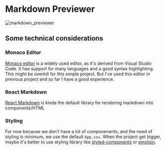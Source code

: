 # Markdown Previewer

![markdown_previewer](https://i.imgur.com/rUO7bEb.gif)

## Some technical considerations

### Monaco Editor

[Monaco editor](https://github.com/microsoft/monaco-editor) is a widely used editor, as it's derived from Visual Studio Code. It has support for many languages and a good syntax highlighting. This might be overkill for this simple project. But I've used this editor in previous project and so far I have a good experience.

### React Markdown

[React Markdown](https://github.com/rexxars/react-markdown) is kinda the default library for rendering markdown into components/HTML

### Styling

For now because we don't have a lot of componenents, and the need of styling is minimum, we use the default `App.css`. When the project get bigger, maybe it's better to use styling library like [styled-components](https://styled-components.com/) or [emotion](https://github.com/emotion-js/emotion).
